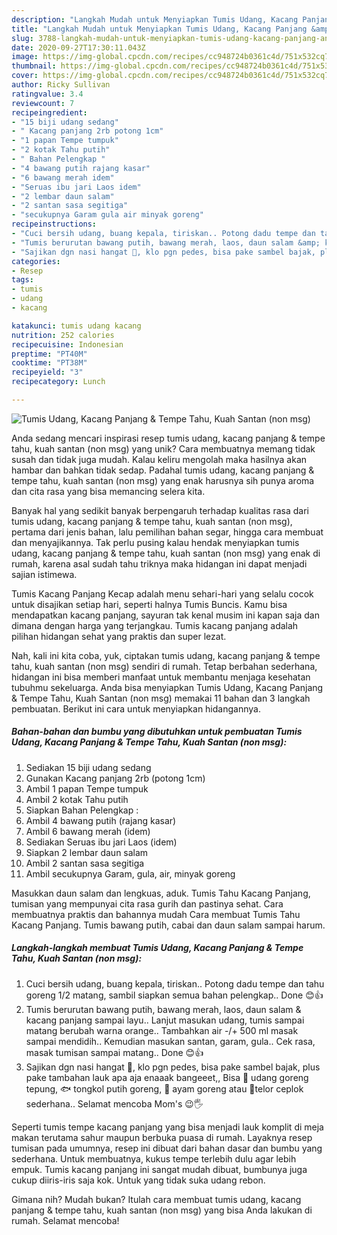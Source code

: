 ```yaml
---
description: "Langkah Mudah untuk Menyiapkan Tumis Udang, Kacang Panjang &amp;amp; Tempe Tahu, Kuah Santan (non msg), Lezat"
title: "Langkah Mudah untuk Menyiapkan Tumis Udang, Kacang Panjang &amp;amp; Tempe Tahu, Kuah Santan (non msg), Lezat"
slug: 3788-langkah-mudah-untuk-menyiapkan-tumis-udang-kacang-panjang-and-amp-tempe-tahu-kuah-santan-non-msg-lezat
date: 2020-09-27T17:30:11.043Z
image: https://img-global.cpcdn.com/recipes/cc948724b0361c4d/751x532cq70/tumis-udang-kacang-panjang-tempe-tahu-kuah-santan-non-msg-foto-resep-utama.jpg
thumbnail: https://img-global.cpcdn.com/recipes/cc948724b0361c4d/751x532cq70/tumis-udang-kacang-panjang-tempe-tahu-kuah-santan-non-msg-foto-resep-utama.jpg
cover: https://img-global.cpcdn.com/recipes/cc948724b0361c4d/751x532cq70/tumis-udang-kacang-panjang-tempe-tahu-kuah-santan-non-msg-foto-resep-utama.jpg
author: Ricky Sullivan
ratingvalue: 3.4
reviewcount: 7
recipeingredient:
- "15 biji udang sedang"
- " Kacang panjang 2rb potong 1cm"
- "1 papan Tempe tumpuk"
- "2 kotak Tahu putih"
- " Bahan Pelengkap "
- "4 bawang putih rajang kasar"
- "6 bawang merah idem"
- "Seruas ibu jari Laos idem"
- "2 lembar daun salam"
- "2 santan sasa segitiga"
- "secukupnya Garam gula air minyak goreng"
recipeinstructions:
- "Cuci bersih udang, buang kepala, tiriskan.. Potong dadu tempe dan tahu goreng 1/2 matang, sambil siapkan semua bahan pelengkap.. Done 😊👍"
- "Tumis berurutan bawang putih, bawang merah, laos, daun salam &amp; kacang panjang sampai layu.. Lanjut masukan udang, tumis sampai matang berubah warna orange.. Tambahkan air -/+ 500 ml masak sampai mendidih.. Kemudian masukan santan, garam, gula.. Cek rasa, masak tumisan sampai matang.. Done 😊👍"
- "Sajikan dgn nasi hangat 🍚, klo pgn pedes, bisa pake sambel bajak, plus pake tambahan lauk apa aja enaaak bangeeet,, Bisa 🍤 udang goreng tepung, 🐟 tongkol putih goreng, 🍗 ayam goreng atau 🍳telor ceplok sederhana.. Selamat mencoba Mom&#39;s 😉🖐"
categories:
- Resep
tags:
- tumis
- udang
- kacang

katakunci: tumis udang kacang 
nutrition: 252 calories
recipecuisine: Indonesian
preptime: "PT40M"
cooktime: "PT38M"
recipeyield: "3"
recipecategory: Lunch

---
```



![Tumis Udang, Kacang Panjang &amp; Tempe Tahu, Kuah Santan (non msg)](https://img-global.cpcdn.com/recipes/cc948724b0361c4d/751x532cq70/tumis-udang-kacang-panjang-tempe-tahu-kuah-santan-non-msg-foto-resep-utama.jpg)

Anda sedang mencari inspirasi resep tumis udang, kacang panjang &amp; tempe tahu, kuah santan (non msg) yang unik? Cara membuatnya memang tidak susah dan tidak juga mudah. Kalau keliru mengolah maka hasilnya akan hambar dan bahkan tidak sedap. Padahal tumis udang, kacang panjang &amp; tempe tahu, kuah santan (non msg) yang enak harusnya sih punya aroma dan cita rasa yang bisa memancing selera kita.

Banyak hal yang sedikit banyak berpengaruh terhadap kualitas rasa dari tumis udang, kacang panjang &amp; tempe tahu, kuah santan (non msg), pertama dari jenis bahan, lalu pemilihan bahan segar, hingga cara membuat dan menyajikannya. Tak perlu pusing kalau hendak menyiapkan tumis udang, kacang panjang &amp; tempe tahu, kuah santan (non msg) yang enak di rumah, karena asal sudah tahu triknya maka hidangan ini dapat menjadi sajian istimewa.

Tumis Kacang Panjang Kecap adalah menu sehari-hari yang selalu cocok untuk disajikan setiap hari, seperti halnya Tumis Buncis. Kamu bisa mendapatkan kacang panjang, sayuran tak kenal musim ini kapan saja dan dimana dengan harga yang terjangkau. Tumis kacang panjang adalah pilihan hidangan sehat yang praktis dan super lezat.


Nah, kali ini kita coba, yuk, ciptakan tumis udang, kacang panjang &amp; tempe tahu, kuah santan (non msg) sendiri di rumah. Tetap berbahan sederhana, hidangan ini bisa memberi manfaat untuk membantu menjaga kesehatan tubuhmu sekeluarga. Anda bisa menyiapkan Tumis Udang, Kacang Panjang &amp; Tempe Tahu, Kuah Santan (non msg) memakai 11 bahan dan 3 langkah pembuatan. Berikut ini cara untuk menyiapkan hidangannya.

<!--inarticleads1-->

##### Bahan-bahan dan bumbu yang dibutuhkan untuk pembuatan Tumis Udang, Kacang Panjang &amp; Tempe Tahu, Kuah Santan (non msg):

1. Sediakan 15 biji udang sedang
1. Gunakan  Kacang panjang 2rb (potong 1cm)
1. Ambil 1 papan Tempe tumpuk
1. Ambil 2 kotak Tahu putih
1. Siapkan  Bahan Pelengkap :
1. Ambil 4 bawang putih (rajang kasar)
1. Ambil 6 bawang merah (idem)
1. Sediakan Seruas ibu jari Laos (idem)
1. Siapkan 2 lembar daun salam
1. Ambil 2 santan sasa segitiga
1. Ambil secukupnya Garam, gula, air, minyak goreng


Masukkan daun salam dan lengkuas, aduk. Tumis Tahu Kacang Panjang, tumisan yang mempunyai cita rasa gurih dan pastinya sehat. Cara membuatnya praktis dan bahannya mudah Cara membuat Tumis Tahu Kacang Panjang. Tumis bawang putih, cabai dan daun salam sampai harum. 

<!--inarticleads2-->

##### Langkah-langkah membuat Tumis Udang, Kacang Panjang &amp; Tempe Tahu, Kuah Santan (non msg):

1. Cuci bersih udang, buang kepala, tiriskan.. Potong dadu tempe dan tahu goreng 1/2 matang, sambil siapkan semua bahan pelengkap.. Done 😊👍
1. Tumis berurutan bawang putih, bawang merah, laos, daun salam &amp; kacang panjang sampai layu.. Lanjut masukan udang, tumis sampai matang berubah warna orange.. Tambahkan air -/+ 500 ml masak sampai mendidih.. Kemudian masukan santan, garam, gula.. Cek rasa, masak tumisan sampai matang.. Done 😊👍
1. Sajikan dgn nasi hangat 🍚, klo pgn pedes, bisa pake sambel bajak, plus pake tambahan lauk apa aja enaaak bangeeet,, Bisa 🍤 udang goreng tepung, 🐟 tongkol putih goreng, 🍗 ayam goreng atau 🍳telor ceplok sederhana.. Selamat mencoba Mom&#39;s 😉🖐


Seperti tumis tempe kacang panjang yang bisa menjadi lauk komplit di meja makan terutama sahur maupun berbuka puasa di rumah. Layaknya resep tumisan pada umumnya, resep ini dibuat dari bahan dasar dan bumbu yang sederhana. Untuk membuatnya, kukus tempe terlebih dulu agar lebih empuk. Tumis kacang panjang ini sangat mudah dibuat, bumbunya juga cukup diiris-iris saja kok. Untuk yang tidak suka udang rebon. 

Gimana nih? Mudah bukan? Itulah cara membuat tumis udang, kacang panjang &amp; tempe tahu, kuah santan (non msg) yang bisa Anda lakukan di rumah. Selamat mencoba!

